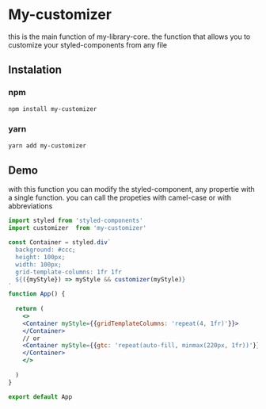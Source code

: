 # My-customizer
this is the main function of my-library-core. the function that allows you to customize your styled-components from any file

## Instalation

### npm
```bash
npm install my-customizer
```
### yarn 
```bash
yarn add my-customizer
```

## Demo

with this function you can modify the styled-component, any propertie with a single function.
you can call the propeties with camel-case or with abbreviations
```jsx 
import styled from 'styled-components'
import customizer  from 'my-customizer'

const Container = styled.div`
  background: #ccc;
  height: 100px;
  width: 100px;
  grid-template-columns: 1fr 1fr
  ${({myStyle}) => myStyle && customizer(myStyle)}
`
function App() {
 
  return (
    <>
    <Container myStyle={{gridTemplateColumns: 'repeat(4, 1fr)'}}>
    </Container>
    // or
    <Container myStyle={{gtc: 'repeat(auto-fill, minmax(220px, 1fr))'}}>
    </Container>
    </>
    
  )
}

export default App
```
